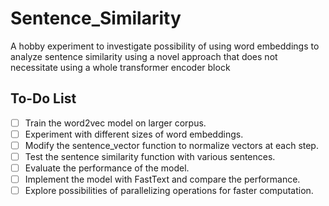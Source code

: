 # Sentence_Similarity
A hobby experiment to investigate possibility of using word embeddings to analyze sentence similarity using a novel approach that does not necessitate using a whole transformer encoder block

## To-Do List

- [ ] Train the word2vec model on larger corpus.
- [ ] Experiment with different sizes of word embeddings.
- [ ] Modify the sentence_vector function to normalize vectors at each step.
- [ ] Test the sentence similarity function with various sentences.
- [ ] Evaluate the performance of the model.
- [ ] Implement the model with FastText and compare the performance.
- [ ] Explore possibilities of parallelizing operations for faster computation.
